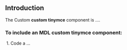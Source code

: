 ## Introduction

The Custom **custom tinymce** component is ....

### To include an MDL **custom tinymce** component:

&nbsp;1. Code a ...
